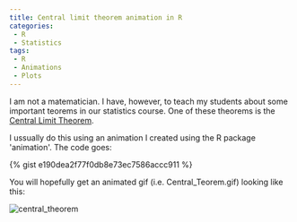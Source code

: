 ```yaml
---
title: Central limit theorem animation in R
categories: 
 - R
 - Statistics
tags:
 - R
 - Animations
 - Plots
---
```


I am not a matematician. I have, however, to teach my students about some important teorems in our statistics course. One of these theorems is the [Central Limit Theorem](https://en.wikipedia.org/wiki/Central_limit_theorem).

I ussually do this using an animation I created using the R package 'animation'. The code goes:

{% gist e190dea2f77f0db8e73ec7586accc911 %}

You will hopefully get an animated gif (i.e. Central_Teorem.gif) looking like this:

![central_theorem](https://i.imgur.com/ndCtECZ.gif)

